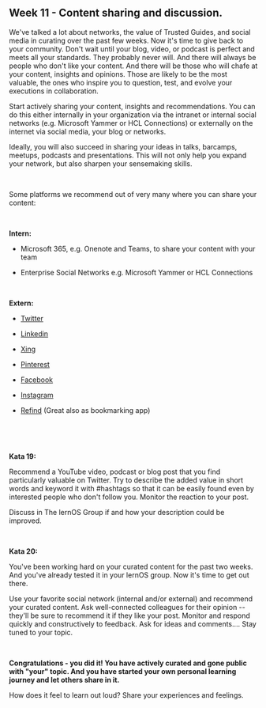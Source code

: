 ## Week 11 - Content sharing and discussion.

We've talked a lot about networks, the value of Trusted Guides, and social media in curating over the past few weeks. Now it's time to give back to your community. Don't wait until your blog, video, or podcast is perfect and meets all your standards. They probably never will. And there will always be people who don't like your content. And there will be those who will chafe at your content, insights and opinions. Those are likely to be the most valuable, the ones who inspire you to question, test, and evolve your executions in collaboration.



Start actively sharing your content, insights and recommendations. You can do this either internally in your organization via the intranet or internal social networks (e.g. Microsoft Yammer or HCL Connections) or externally on the internet via social media, your blog or networks.

Ideally, you will also succeed in sharing your ideas in talks, barcamps, meetups, podcasts and presentations. This will not only help you expand your network, but also sharpen your sensemaking skills.

  

Some platforms we recommend out of very many where you can share your content:

  

**Intern:**

- Microsoft 365, e.g. Onenote and Teams, to share your content with your team

- Enterprise Social Networks e.g. Microsoft Yammer or HCL Connections

   

**Extern:**

- [Twitter](https://twitter.com/)

- [Linkedin](https://www.linkedin.com/)

- [Xing](https://www.xing.com/home)

- [Pinterest](https://www.pinterest.de/)

- [Facebook](https://www.facebook.com/)

- [Instagram](https://www.instagram.com/)

- [Refind](https://refind.com/) (Great also as bookmarking app)

   

   

**Kata 19:**

Recommend a YouTube video, podcast or blog post that you find particularly valuable on Twitter. Try to describe the added value in short words and keyword it with #hashtags so that it can be easily found even by interested people who don't follow you. Monitor the reaction to your post.

Discuss in The lernOS Group if and how your description could be improved.

   

**Kata 20:**

You've been working hard on your curated content for the past two weeks. And you've already tested it in your lernOS group. Now it's time to get out there.

Use your favorite social network (internal and/or external) and recommend your curated content. Ask well-connected colleagues for their opinion -- they'll be sure to recommend it if they like your post. Monitor and respond quickly and constructively to feedback. Ask for ideas and comments\.... Stay tuned to your topic.

  

**Congratulations - you did it! You have actively curated and gone public with "your" topic. And you have started your own personal learning journey and let others share in it.**

How does it feel to learn out loud? Share your experiences and feelings.
